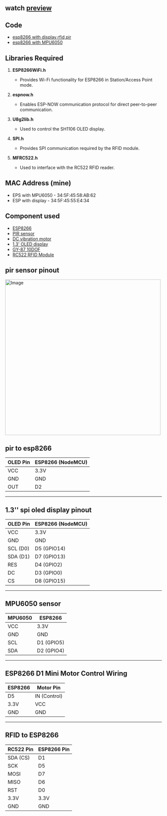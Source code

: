 ## watch [preview](https://www.youtube.com/shorts/Hyyt7KCN4oo)
## Code
- [esp8266 with display,rfid,pir](display_esp8266/display_esp8266.ino)
- [esp8266 with  MPU6050](acce_esp8266/acce_esp8266.ino)



## Libraries Required

1. **ESP8266WiFi.h**  
   - Provides Wi-Fi functionality for ESP8266 in Station/Access Point mode.

2. **espnow.h**  
   - Enables ESP-NOW communication protocol for direct peer-to-peer communication.

3. **U8g2lib.h**  
   - Used to control the SH1106 OLED display.

4. **SPI.h**  
   - Provides SPI communication required by the RFID module.

5. **MFRC522.h**  
   - Used to interface with the RC522 RFID reader.


## MAC Address (mine)
- EPS with MPU6050 - 34:5F:45:58:AB:62
- ESP with display - 34:5F:45:55:E4:34

## Component used
- [ESP8266](https://store.roboticsbd.com/development-boards/694-esp8266-ch340-nodemcu-wifi-module-lua-v3-robotics-bangladesh.html)
- [PIR sensor](https://store.roboticsbd.com/sensors/2339-am312-mini-pir-motion-sensor-robotics-bangladesh.html)
- [DC vibration motor](https://store.roboticsbd.com/vibration-sensor-robotics-bangladesh/1932-dc-motor-mobile-phone-vibrator-vibration-motor-alarm-module-black-robotics-bangladesh.html)
- [1.3' OLED display](https://store.roboticsbd.com/display/2050-13-inch-spi-oled-display-module-7pin-blue-robotics-bangladesh.html)
- [GY-87 10DOF](https://store.roboticsbd.com/sensors/382-gy-87-10dof-mpu6050-hmc5883l-bmp180-sensor-module-robotics-bangladesh.html)
- [RC522 RFID Module](https://store.roboticsbd.com/arduino-shield/313-rc522-rfid-card-reader-module-kit-android-nfc-supported-robotics-bangladesh.html)


## pir sensor pinout 
<img width="500" height="500" alt="Image" src="https://github.com/user-attachments/assets/a86779a7-fd3f-4f25-b7e7-55a97493e1fb" />

## pir to esp8266

| OLED Pin | ESP8266 (NodeMCU) |
| -------- | ----------------- |
| VCC      | 3.3V              |
| GND      | GND               |
| OUT      | D2                |


---

## 1.3'' spi oled display pinout
| OLED Pin | ESP8266 (NodeMCU) |
| -------- | ----------------- |
| VCC      | 3.3V              |
| GND      | GND               |
| SCL (D0) | D5 (GPIO14)       |
| SDA (D1) | D7 (GPIO13)       |
| RES      | D4 (GPIO2)        |
| DC       | D3 (GPIO0)        |
| CS       | D8 (GPIO15)       |


---
## MPU6050 sensor


| MPU6050 | ESP8266        |
|---------|----------------|
| VCC     | 3.3V           |
| GND     | GND            |
| SCL     | D1 (GPIO5)     |
| SDA     | D2 (GPIO4)     |


---
## ESP8266 D1 Mini Motor Control Wiring

| ESP8266             | Motor Pin       |
|---------------------|-----------------|
| D5                  | IN (Control)    | 
| 3.3V                | VCC             |
| GND                 | GND             | 

---
## RFID to ESP8266
| RC522 Pin | ESP8266 Pin |
| --------- | ----------- |
| SDA (CS)  | D1          |
| SCK       | D5          |
| MOSI      | D7          |
| MISO      | D6          |
| RST       | D0          |
| 3.3V      | 3.3V        |
| GND       | GND         |

